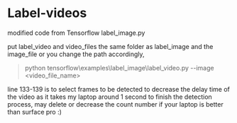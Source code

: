 # Label-videos
modified code from Tensorflow label_image.py

put label_video and video_files the same folder as label_image and the image_file or you change the path accordingly,

> python tensorflow\examples\label_image\label_video.py --image <video_file_name>

line 133-139 is to select frames to be detected to decrease the delay time of the video as it takes my laptop around 1 second to finish the detection process, may delete or decrease the count number if your laptop is better than surface pro :)

